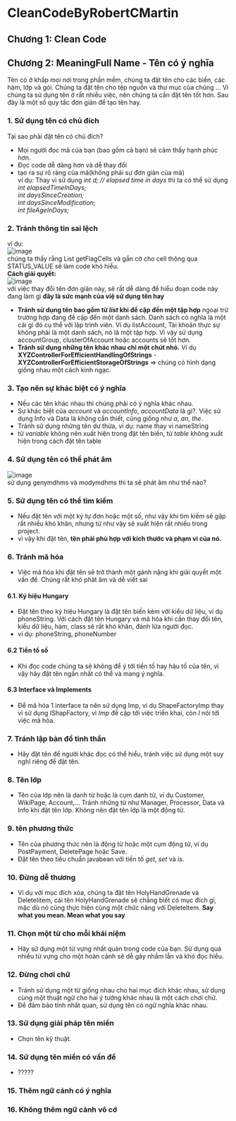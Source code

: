 # CleanCodeByRobertCMartin

## Chương 1: Clean Code
## Chương 2: MeaningFull Name - Tên có ý nghĩa
Tên có ở khắp mọi nơi trong phần mềm, chúng ta đặt tên cho các biến, các hàm, lớp và gói. Chúng ta đặt tên cho tệp nguồn và thư mục của chúng ... Vì chúng ta sử dụng tên ở rất nhiều việc, nên chúng ta cần đặt tên tốt hơn. Sau đây là một số quy tắc đơn giản để tạo tên hay.
### 1. Sử dụng tên có chủ đích
Tại sao phải đặt tên có chủ đích?
- Mọi người đọc mã của bạn (bao gồm cả bạn) sẽ cảm thấy hạnh phúc hơn.
- Đọc code dễ dàng hơn và dễ thay đổi
- tạo ra sự rõ ràng của mã(không phải sự đơn giản của mã)<space><space>  
ví dụ: Thay vì sử dụng _int d; // elapsed time in days_ thì ta có thể sử dụng<space><space>  
_int elapsedTimeInDays;<space><space>  
int daysSinceCreation;<space><space>  
int daysSinceModification;<space><space>  
int fileAgeInDays;_<space><space>  

### 2. Tránh thông tin sai lệch
ví dụ:  
![image](https://user-images.githubusercontent.com/45452245/120101127-b7d9ce00-c16e-11eb-98de-e8bc1a07d46c.png)  
 chúng ta thấy rằng List<int> getFlagCells và gắn cờ cho cell thông qua STATUS_VALUE sẽ làm code khó hiểu.  
__Cách giải quyết:__  
![image](https://user-images.githubusercontent.com/45452245/120101553-bc9f8180-c170-11eb-8dba-63f136c64a7d.png)  
với việc thay đổi tên đơn giản này, sẽ rất dễ dàng để hiểu đoạn code này đang làm gì __đây là sức mạnh của việ sử dụng tên hay__
- __Tránh sử dụng tên bao gồm từ _list_ khi đề cập đến một tập hợp__ ngoại trừ trường hợp đang đề cập đến một danh sách. Danh sách có nghĩa là một cái gì đó cụ thể với lập trình viên. Ví dụ listAccount, Tài khoản thực sự không phải là một danh sách, nó là một tập hợp. Vì vậy sử dụng accountGroup, clusterOfAccount hoặc accounts sẽ tốt hơn.
- __Tránh sử dụng những tên khác nhau chỉ một chút nhỏ.__ Ví dụ __XYZControllerForEfficientHandlingOfStrings__ - __XYZControllerForEfficientStorageOfStrings__ => chúng có hình dạng giống nhau một cách kinh ngạc. 
### 3. Tạo nên sự khác biệt có ý nghĩa
- Nếu các tên khác nhau thì chúng phải có ý nghĩa khác nhau.
- Sự khác biệt của _account_ và _accountInfo_, _accountData_ là gì?. Việc sử dụng Info và Data là không cần thiết, cũng giống như _a_, _an_, _the_.
- Tránh sử dụng những tên dư thừa, ví dụ: name thay vì nameString
- từ _variable_ không nên xuất hiện trong đặt tên biến, từ _table_ không xuất hiện trong cách đặt tên table
### 4. Sử dụng tên có thể phát âm
![image](https://user-images.githubusercontent.com/45452245/120110644-8249da80-c198-11eb-92e8-cdab311652db.png)  
sử dụng genymdhms và modymdhms thì ta sẽ phát âm như thế nào?  
### 5. Sử dụng tên có thể tìm kiếm
- Nếu đặt tên với một ký tự đơn hoặc một số, như vậy khi tìm kiếm sẽ gặp rất nhiều khó khăn, nhưng từ như vậy sẽ xuất hiện rất nhiều trong project.
- vì vậy khi đặt tên, __tên phải phù hợp với kích thước và phạm vi của nó.__
### 6. Tránh mã hóa
- Việc mã hóa khi đặt tên sẽ trở thành một gánh nặng khi giải quyết một vấn đề. Chúng rất khó phát âm và dễ viết sai
#### 6.1. Ký hiệu Hungary
- Đặt tên theo ký hiệu Hungary là đặt tên biến kèm với kiểu dữ liệu, ví dụ phoneString. Với cách đặt tên Hungary và mã hóa khi cần thay đổi tên, kiểu dữ liệu, hàm, class sẽ rất khó khăn, đánh lừa người đọc.  
- ví dụ: phoneString, phoneNumber
#### 6.2 Tiền tố số
- Khi đọc code chúng ta sẽ không để ý tới tiền tố hay hậu tố của tên, vì vậy hãy đặt tên ngắn nhất có thể và mang ý nghĩa.
#### 6.3 Interface và Implements
- Để mã hóa 1 interface ta nên sử dụng Imp, ví dụ ShapeFactoryImp thay vì sử dụng IShapFactory, vì _Imp_ đề cập tới việc triền khai, còn _I_ nói tới việc mã hõa.
### 7. Tránh lập bản đồ tinh thần
- Hãy đặt tên để người khác đọc có thể hiểu, tránh việc sử dụng một suy nghĩ riêng để đặt tên.
### 8. Tên lớp
- Tên của lớp nên là danh từ hoặc là cụm danh từ, ví dụ Customer, WikiPage, Account,... Tránh những từ như Manager, Processor, Data và Info khi đặt tên lớp. Không nên đặt tên lớp là một động từ.
### 9. tên phương thức
- Tên của phương thức nên là động từ hoặc một cụm động từ, ví dụ PostPayment, DeletePage hoặc Save.
- Đặt tên theo tiêu chuẩn javabean với tiền tố _get_, _set_ và _is_.
### 10. Đừng dễ thương
- Ví dụ với mục đích xóa, chúng ta đặt tên HolyHandGrenade và DeleteIitem, cái tên HolyHandGrenade sẽ chẳng biết có mục đích gì, mặc dù nó cũng thực hiện cùng một chức năng với DeleteItem.
__Say what you mean. Mean what you say__
### 11. Chọn một từ cho mỗi khái niệm
- Hãy sử dụng một từ vựng nhất quán trong code của bạn. Sử dụng quá nhiều từ vựng cho một hoàn cảnh sẽ dễ gây nhầm lẫn và khó đọc hiểu.
### 12. Đừng chơi chữ
- Tránh sử dụng một từ giống nhau cho hai mục đích khác nhau, sử dụng cùng một thuật ngữ cho hai ý tưởng khác nhau là một cách chơi chữ.
- Để đảm bảo tính nhất quan, sử dụng tên có ngữ nghĩa khác nhau.
### 13. Sử dụng giải pháp tên miền
- Chọn tên kỹ thuật.
### 14. Sử dụng tên miền có vấn đề
- ?????
### 15. Thêm ngữ cảnh có ý nghĩa
### 16. Không thêm ngữ cảnh vô cớ

